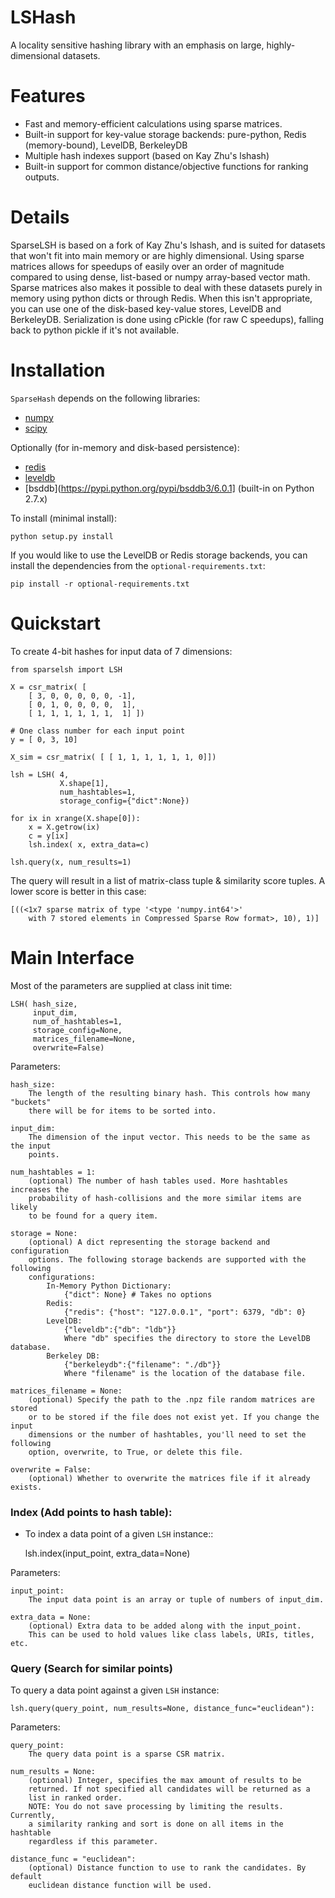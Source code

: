 LSHash
======

A locality sensitive hashing library with an emphasis on large, highly-dimensional datasets.

Features
==========

- Fast and memory-efficient calculations using sparse matrices.
- Built-in support for key-value storage backends: pure-python, Redis (memory-bound), LevelDB, BerkeleyDB
- Multiple hash indexes support (based on Kay Zhu's lshash)
- Built-in support for common distance/objective functions for ranking outputs.

Details
=======

SparseLSH is based on a fork of Kay Zhu's lshash, and is suited for datasets that won't
fit into main memory or are highly dimensional. Using sparse matrices
allows for speedups of easily over an order of magnitude compared to using dense, list-based
or numpy array-based vector math. Sparse matrices also makes it possible to deal with
these datasets purely in memory using python dicts or through Redis. When this isn't
appropriate, you can use one of the disk-based key-value stores, LevelDB and BerkeleyDB.
Serialization is done using cPickle (for raw C speedups), falling back to python
pickle if it's not available.

Installation
============
`SparseHash` depends on the following libraries:

- [numpy](http://www.numpy.org/)
- [scipy](http://www.scipy.org/)

Optionally (for in-memory and disk-based persistence):

- [redis](https://pypi.python.org/pypi/redis/)
- [leveldb](https://code.google.com/p/py-leveldb/)
- [bsddb](https://pypi.python.org/pypi/bsddb3/6.0.1] (built-in on Python 2.7.x)

To install (minimal install):

    python setup.py install

If you would like to use the LevelDB or Redis
storage backends, you can install the dependencies
from the `optional-requirements.txt`:

    pip install -r optional-requirements.txt

Quickstart
==========
To create 4-bit hashes for input data of 7 dimensions:

    from sparselsh import LSH

    X = csr_matrix( [
        [ 3, 0, 0, 0, 0, 0, -1],
        [ 0, 1, 0, 0, 0, 0,  1],
        [ 1, 1, 1, 1, 1, 1,  1] ])

    # One class number for each input point
    y = [ 0, 3, 10]

    X_sim = csr_matrix( [ [ 1, 1, 1, 1, 1, 1, 0]])

    lsh = LSH( 4,
               X.shape[1],
               num_hashtables=1,
               storage_config={"dict":None})

    for ix in xrange(X.shape[0]):
        x = X.getrow(ix)
        c = y[ix]
        lsh.index( x, extra_data=c)

    lsh.query(x, num_results=1)

The query will result in a list of matrix-class tuple & similarity
score tuples. A lower score is better in this case:

    [((<1x7 sparse matrix of type '<type 'numpy.int64'>'
        with 7 stored elements in Compressed Sparse Row format>, 10), 1)]

Main Interface
==============

Most of the parameters are supplied at class init time:

    LSH( hash_size,
         input_dim,
         num_of_hashtables=1,
         storage_config=None,
         matrices_filename=None,
         overwrite=False)

Parameters:

    hash_size:
        The length of the resulting binary hash. This controls how many "buckets"
        there will be for items to be sorted into.

    input_dim:
        The dimension of the input vector. This needs to be the same as the input
        points.

    num_hashtables = 1:
        (optional) The number of hash tables used. More hashtables increases the
        probability of hash-collisions and the more similar items are likely
        to be found for a query item.

    storage = None:
        (optional) A dict representing the storage backend and configuration
        options. The following storage backends are supported with the following
        configurations:
            In-Memory Python Dictionary:
                {"dict": None} # Takes no options
            Redis:
                {"redis": {"host": "127.0.0.1", "port": 6379, "db": 0}
            LevelDB:
                {"leveldb":{"db": "ldb"}}
                Where "db" specifies the directory to store the LevelDB database.
            Berkeley DB:
                {"berkeleydb":{"filename": "./db"}}
                Where "filename" is the location of the database file.

    matrices_filename = None:
        (optional) Specify the path to the .npz file random matrices are stored
        or to be stored if the file does not exist yet. If you change the input
        dimensions or the number of hashtables, you'll need to set the following
        option, overwrite, to True, or delete this file.

    overwrite = False:
        (optional) Whether to overwrite the matrices file if it already exists.

### Index (Add points to hash table):

- To index a data point of a given `LSH` instance::

    lsh.index(input_point, extra_data=None)

Parameters:

    input_point:
        The input data point is an array or tuple of numbers of input_dim.

    extra_data = None:
        (optional) Extra data to be added along with the input_point.
        This can be used to hold values like class labels, URIs, titles, etc.

### Query (Search for similar points)

To query a data point against a given `LSH` instance:

    lsh.query(query_point, num_results=None, distance_func="euclidean"):

Parameters:

    query_point:
        The query data point is a sparse CSR matrix.

    num_results = None:
        (optional) Integer, specifies the max amount of results to be
        returned. If not specified all candidates will be returned as a
        list in ranked order.
        NOTE: You do not save processing by limiting the results. Currently,
        a similarity ranking and sort is done on all items in the hashtable
        regardless if this parameter.

    distance_func = "euclidean":
        (optional) Distance function to use to rank the candidates. By default
        euclidean distance function will be used.
